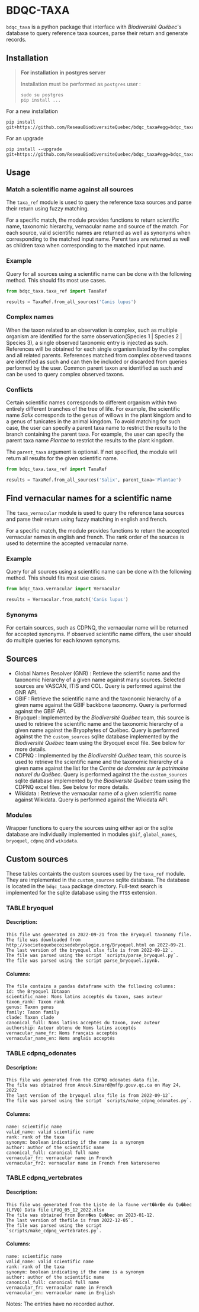 # BDQC-TAXA

`bdqc_taxa` is a python package that interface with *Biodiversité Québec*'s database to query reference taxa sources, parse their return and generate records.


## Installation

> **For installation in postgres server**
> 
> Installation must be performed as `postgres` user :
> ```
> sudo su postgres
> pip install ...
> ```

For a new installation

```
pip install git+https://github.com/ReseauBiodiversiteQuebec/bdqc_taxa#egg=bdqc_taxa
```

For an upgrade
```
pip install --upgrade git+https://github.com/ReseauBiodiversiteQuebec/bdqc_taxa#egg=bdqc_taxa
```

## Usage

### Match a scientific name against all sources

The `taxa_ref` module is used to query the reference taxa sources and parse their return using fuzzy matching.

For a specific match, the module provides functions to return scientific name, taxonomic hierarchy, vernacular name and source of the match. For each source, valid scientific names are returned as well as synonyms when corresponding to the matched input name. Parent taxa are returned as well as children taxa when corresponding to the matched input name.

### Example

Query for all sources using a scientific name can be done with the following method. This should fits most use cases.

```python
from bdqc_taxa.taxa_ref import TaxaRef

results = TaxaRef.from_all_sources('Canis lupus')
```

### Complex names

When the taxon related to an observation is complex, such as multiple organism are identified for the same observation(Species 1 | Species 2 | Species 3), a single observed taxonomic entry is injected as such. References will be obtained for each single organism listed by the complex and all related parents. References matched from complex observed taxons are identified as such and can then be included or discarded from queries performed by the user. Common parent taxon are identified as such and can be used to query complex observed taxons.


### Conflicts

Certain scientific names corresponds to different organism within two entirely different branches of the tree of life. For example, the scientific name *Salix* corresponds to the genus of willows in the plant kingdom and to a genus of tunicates in the animal kingdom. To avoid matching for such case, the user can specify a parent taxa name to restrict the results to the branch containing the parent taxa. For example, the user can specify the parent taxa name *Plantae* to restrict the results to the plant kingdom.

The `parent_taxa` argument is optional. If not specified, the module will return all results for the given scientific name.

```python
from bdqc_taxa.taxa_ref import TaxaRef

results = TaxaRef.from_all_sources('Salix', parent_taxa='Plantae')
```


## Find vernacular names for a scientific name

The `taxa_vernacular` module is used to query the reference taxa sources and parse their return using fuzzy matching in english and french.

For a specific match, the module provides functions to return the accepted vernacular names in english and french. The rank order of the sources is used to determine the accepted vernacular name.

### Example

Query for all sources using a scientific name can be done with the following method. This should fits most use cases.

```python
from bdqc_taxa.vernacular import Vernacular

results = Vernacular.from_match('Canis lupus')
```

### Synonyms

For certain sources, such as CDPNQ, the vernacular name will be returned for accepted synonyms. If observed scientific name differs, the user should do multiple queries for each known synonyms.


## Sources

* Global Names Resolver (GNR) : Retrieve the scientific name and the taxonomic hierarchy of a given name against many sources. Selected sources are VASCAN, ITIS and COL. Query is performed against the GNR API.
* GBIF : Retrieve the scientific name and the taxonomic hierarchy of a given name against the GBIF backbone taxonomy. Query is performed against the GBIF API.
* Bryoquel : Implemented by the *Biodiversité Québec* team, this source is used to retrieve the scientific name and the taxonomic hierarchy of a given name against the Bryophytes of Québec. Query is performed against the the `custom_sources` sqlite database implemented by the *Biodiversité Québec* team using the Bryoquel excel file. See below for more details.
* CDPNQ : Implemented by the *Biodiversité Québec* team, this source is used to retrieve the scientific name and the taxonomic hierarchy of a given name against the list for the *Centre de données sur le patrimoine naturel du Québec*. Query is performed against the the `custom_sources` sqlite database implemented by the *Biodiversité Québec* team using the CDPNQ excel files. See below for more details.
* Wikidata : Retrieve the vernacular name of a given scientific name against Wikidata. Query is performed against the Wikidata API.

### Modules

Wrapper functions to query the sources using either api or the sqlite database are individually implemented in modules `gbif`, `global_names`, `bryoquel`, `cdpnq` and `wikidata`. 


## Custom sources

These tables containts the custom sources used by the `taxa_ref` module. They are implemented in the `custom_sources` sqlite database. The database is located in the `bdqc_taxa` package directory. Full-text search is implemented for the sqlite database using the `FTS5` extension. 

### TABLE bryoquel

#### Description: 
    This file was generated on 2022-09-21 from the Bryoquel taxonomy file.
    The file was downloaded from http://societequebecoisedebryologie.org/Bryoquel.html on 2022-09-21.
    The last version of the bryoquel xlsx file is from 2022-09-12`.
    The file was parsed using the script `scripts/parse_bryoquel.py`.
    The file was parsed using the script parse_bryoquel.ipynb.

#### Columns:
    The file contains a pandas dataframe with the following columns:
    id: the Bryoquel IDtaxon
    scientific_name: Noms latins acceptés du taxon, sans auteur
    taxon_rank: Taxon rank
    genus: Taxon genus
    family: Taxon family
    clade: Taxon clade
    canonical_full: Noms latins acceptés du taxon, avec auteur
    authorship: Auteur obtenu de Noms latins acceptés
    vernacular_name_fr: Noms français acceptés
    vernacular_name_en: Noms anglais acceptés


### TABLE cdpnq_odonates

#### Description: 
    This file was generated from the CDPNQ odonates data file.
    The file was obtained from Anouk.Simard@mffp.gouv.qc.ca on May 24, 2022
    The last version of the bryoquel xlsx file is from 2022-09-12`.
    The file was parsed using the script `scripts/make_cdpnq_odonates.py`.

#### Columns:
    name: scientific name
    valid_name: valid scientific name
    rank: rank of the taxa
    synonym: boolean indicating if the name is a synonym
    author: author of the scientific name
    canonical_full: canonical full name
    vernacular_fr: vernacular name in French
    vernacular_fr2: vernacular name in French from Natureserve


### TABLE cdpnq_vertebrates

#### Description: 
    This file was generated from the Liste de la faune vert�br�e du Qu�bec (LFVQ) Data file LFVQ_05_12_2022.xlsx 
    The file was obtained from Donn�es Qu�bec on 2023-01-12.
    The last version of thefile is from 2022-12-05`.
    The file was parsed using the script `scripts/make_cdpnq_vertebrates.py`.

#### Columns:
    name: scientific name
    valid_name: valid scientific name
    rank: rank of the taxa
    synonym: boolean indicating if the name is a synonym
    author: author of the scientific name
    canonical_full: canonical full name
    vernacular_fr: vernacular name in French
    vernacular_en: vernacular name in English

Notes:
    The entries have no recorded author.
